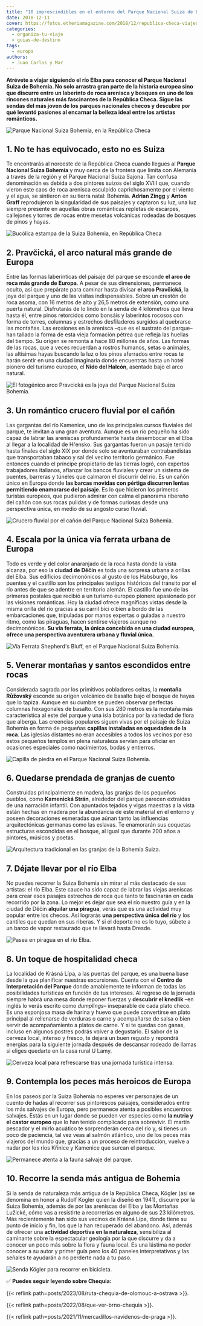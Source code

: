 ```yaml
---
title: "10 imprescindibles en el entorno del Parque Nacional Suiza de Bohemia"
date: 2018-12-11
cover: https://fotos.etheriamagazine.com/2018/12/republica-checa-viajes-mujeres-etheria-1.jpg
categories: 
  - organiza-tu-viaje
  - guias-de-destino
tags: 
  - europa
authors: 
  - Juan Carlos y Mar
---
```


**Atrévete a viajar siguiendo el río Elba para conocer el Parque Nacional Suiza de 
Bohemia. No solo arrastra gran parte de la historia europea sino que discurre entre un 
laberinto de roca arenisca y bosques en uno de los rincones naturales más fascinantes de 
la República Checa. Sigue las sendas del más joven de los parques nacionales checos y 
descubre por qué levantó pasiones al encarnar la belleza ideal entre los artistas 
románticos.** 

![Parque Nacional Suiza Bohemia, en la República Checa](https://fotos.etheriamagazine.com/2018/12/republica-checa-viajes-mujeres-etheria.jpg "Uno de los rincones sorprendentes del Parque Nacional Suiza Bohemia (Rep. Checa).")

## 1\. No te has equivocado, esto no es Suiza

Te encontrarás al noroeste de la República Checa cuando llegues al **Parque Nacional 
Suiza Bohemia** y muy cerca de la frontera que limita con Alemania a través de la región 
y el Parque Nacional Suiza Sajona. Tan confusa denominación es debida a dos pintores 
suizos del siglo XVIII que, cuando vieron este caos de roca arenisca esculpido 
caprichosamente por el viento y el agua, se sintieron en su tierra natal: Bohemia. 
**Adrian Zingg** y **Anton Graff** reprodujeron la singularidad de sus paisajes y 
captaron su luz, una luz siempre presente en aquellas obras románticas repletas de 
escarpes, callejones y torres de rocas entre mesetas volcánicas rodeadas de bosques de 
pinos y hayas. 

![Bucólica estampa de la Suiza Bohemia, en República Checa](https://fotos.etheriamagazine.com/2018/12/republica-checa-viajes-mujeres-etheria-1.jpg "Bucólica estampa de la Suiza Bohemia (República Checa).")

## 2\. Pravčická, el arco natural más grande de Europa

Entre las formas laberínticas del paisaje del parque se esconde **el arco de roca más 
grande de Europa**. A pesar de sus dimensiones, permanece oculto, así que prepárate para 
caminar hasta divisar **el arco Pravčická**, la joya del parque y uno de las visitas 
indispensables. Sobre un crestón de roca asoma, con 16 metros de alto y 26,5 metros de 
extensión, como una puerta natural. Disfrutarás de lo lindo en la senda de 4 kilómetros 
que lleva hasta él, entre pinos retorcidos como bonsáis y laberintos rocosos con forma 
de torres, columnas y estrechos desfiladeros surgidos al quebrarse las montañas. Las 
erosiones en la arenisca –que es el sustrato del parque– han tallado la forma de esta 
vieja formación pétrea que refleja las huellas del tiempo. Su origen se remonta a hace 
80 millones de años. Las formas de las rocas, que a veces recuerdan a rostros humanos, 
setas o animales, las altísimas hayas buscando la luz o los pinos aferrados entre rocas 
te harán sentir en una ciudad imaginaria donde encuentras hasta un hotel pionero del 
turismo europeo, el **Nido del Halcón**, asentado bajo el arco natural. 

![El fotogénico arco Pravcická es la joya del Parque Nacional Suiza Bohemia.](https://fotos.etheriamagazine.com/2018/12/republica-checa-arco-Pravcicka-etheria-magazine.jpg "El fotogénico arco Pravcická es la joya del Parque Nacional Suiza Bohemia.")

## 3\. Un romántico crucero fluvial por el cañón

Las gargantas del río Kamenice, uno de los principales cursos fluviales del parque, te 
invitan a una gran aventura. Aunque es un río pequeño ha sido capaz de labrar las 
areniscas profundamente hasta desembocar en el Elba al llegar a la localidad de Hřensko. 
Sus gargantas fueron un pasaje temido hasta finales del siglo XIX por donde solo se 
aventuraban contrabandistas que transportaban tabaco y sal del vecino territorio 
germánico. Fue entonces cuando el príncipe propietario de las tierras logró, con 
expertos trabajadores italianos, afianzar los bancos fluviales y crear un sistema de 
puentes, barreras y túneles que calmaron el discurrir del río. Es un cañón único en 
Europa donde **las barcas movidas con pértiga discurren lentas permitiendo enamorarse 
del paisaje**. Es lo que hicieron los primeros turistas europeos, que pudieron admirar 
con calma el panorama ribereño del cañón con sus rocas pulidas y de formas curiosas 
desde una perspectiva única, en medio de su angosto curso fluvial. 

![Crucero fluvial por el cañón del Parque Nacional Suiza Bohemia.](https://fotos.etheriamagazine.com/2018/12/crucero-fluvial-cañon-republica-checa.jpg "Crucero fluvial por el cañón del Parque Nacional Suiza Bohemia.")

## 4\. Escala por la única vía ferrata urbana de Europa

Todo es verde y del color anaranjado de la roca hasta donde la vista alcanza, por eso la 
**ciudad de Děčín** es toda una sorpresa urbana a orillas del Elba. Sus edificios 
decimonónicos al gusto de los Habsburgo, los puentes y el castillo son los principales 
testigos históricos del tránsito por el río antes de que se adentre en territorio 
alemán. El castillo fue uno de las primeras postales que recibió a un turismo europeo 
pionero apasionado por las visiones románticas. Hoy la ciudad ofrece magníficas vistas 
desde la misma orilla del río gracias a su carril bici o bien a bordo de las 
embarcaciones que, tripuladas por manos expertas o guiadas a nuestro ritmo, como las 
piraguas, hacen sentirse viajeros aunque no decimonónicos. **Su vía ferrata, la única 
concebida en una ciudad europea, ofrece una perspectiva aventurera urbana y fluvial 
única.** 

![Vía Ferrata Shepherd's Bluff, en el Parque Nacional Suiza Bohemia.](https://fotos.etheriamagazine.com/2018/12/escalada-via-ferrata-rep-checa.jpg "Vía Ferrata Shepherd's Bluff, en el Parque Nacional Suiza Bohemia.")

## 5\. Venerar montañas y santos escondidos entre rocas

Considerada sagrada por los primitivos pobladores celtas, la **montaña Růžovský** 
esconde su origen volcánico de basalto bajo el bosque de hayas que lo tapiza. Aunque en 
su cumbre se pueden observar perfectas columnas hexagonales de basalto. Con sus 280 
metros es la montaña más característica al este del parque y una isla botánica por la 
variedad de flora que alberga. Las creencias populares siguen vivas por el paisaje de 
Suiza Bohemia en forma de pequeñas **capillas instaladas en oquedades de la roca**. Las 
iglesias distantes no eran accesibles a todos los vecinos por eso estos pequeños templos 
en plena naturaleza servían para oficiar en ocasiones especiales como nacimientos, bodas 
y entierros. 

![Capilla de piedra en el Parque Nacional Suiza Bohemia.](https://fotos.etheriamagazine.com/2018/12/viaje-mujeres-bohemia-suiza-rep-checa.jpg "Capilla de piedra en el Parque Nacional Suiza Bohemia.")

## 6\. Quedarse prendada de granjas de cuento

Construidas principalmente en madera, las granjas de los pequeños pueblos, como 
**Kamenická Strán**, alrededor del parque parecen extraídas de una narración infantil. 
Con apuntados tejados y vigas maestras a la vista están hechas en madera por la 
abundancia de este material en el entorno y poseen decoraciones esmeradas que aúnan 
tanto las influencias arquitectónicas germanas como las eslavas. Te enamorarán sus 
coquetas estructuras escondidas en el bosque, al igual que durante 200 años a pintores, 
músicos y poetas. 

![Arquitectura tradicional en las granjas de la Bohemia Suiza.](https://fotos.etheriamagazine.com/2018/12/granjas-cuento-bohemia-suiza.jpg "Arquitectura tradicional en las granjas de la Bohemia Suiza.")

## 7\. Déjate llevar por el río Elba

No puedes recorrer la Suiza Bohemia sin mirar al más destacado de sus artistas: el río 
Elba. Este cauce ha sido capaz de labrar las viejas areniscas para crear esos pasajes 
estrechos de roca que tanto te fascinarán en cada recorrido por la zona. Lo mejor es 
dejar que sea el río nuestro guía y en la ciudad de Děčín **alquilar una piragua**, 
verás que es una actividad muy popular entre los checos. Así lograrás **una perspectiva 
única del río** y los cantiles que quedan en sus riberas. Y si el deporte no es lo tuyo, 
súbete a un barco de vapor restaurado que te llevará hasta Dresde. 

![Pasea en piragua en el río Elba.](https://fotos.etheriamagazine.com/2018/12/rio-elba-rep-checa.jpg "Pasea en piragua en el río Elba.")

## 8\. Un toque de hospitalidad checa

La localidad de Krásná Lípa, a las puertas del parque, es una buena base desde la que 
planificar nuestras excursiones. Cuenta con el **Centro de Interpretación del Parque** 
donde amablemente te informan de todas las posibilidades turísticas en función de tus 
intereses. Al regreso de la jornada siempre habrá una mesa donde reponer fuerzas y 
**descubrir el knedlík** –en inglés lo verás escrito como _dumplings_– inseparable de 
cada plato checo. Es una esponjosa masa de harina y huevo que puede convertirse en plato 
principal al rellenarse de verduras o carne y acompañarse de salsa o bien servir de 
acompañamiento a platos de carne. Y si te quedas con ganas, incluso en algunos postres 
podrás volver a degustarlo. El sabor de la cerveza local, intenso y fresco, te dejará un 
buen regusto y repondrá energías para la siguiente jornada después de descansar rodeado 
de llamas si eliges quedarte en la casa rural U Lamy. 

![Cerveza local para refrescarse tras una jornada turística intensa.](https://fotos.etheriamagazine.com/2018/12/cerveza-republica-checa.jpg "Cerveza local para refrescarse tras una jornada turística intensa.")

## 9\. Contempla los peces más heroicos de Europa

En los paseos por la Suiza Bohemia no esperes ver personajes de un cuento de hadas al 
recorrer sus pintorescos paisajes, considerados entre los más salvajes de Europa, pero 
permanece atenta a posibles encuentros salvajes. Estás en un lugar donde se pueden ver 
especies como **la nutria y el castor europeo** que lo han tenido complicado para 
sobrevivir. El martín pescador y el mirlo acuático te sorprenderán cerca del río y, si 
tienes un poco de paciencia, tal vez veas al salmón atlántico, uno de los peces más 
viajeros del mundo que, gracias a un proceso de reintroducción, vuelve a nadar por los 
ríos Křinice y Kamenice que surcan el parque. 

![Permanece atenta a la fauna salvaje del parque.](https://fotos.etheriamagazine.com/2018/12/peces-parque-nacional-suiza.jpg "Permanece atenta a la fauna salvaje del parque.")

## 10\. Recorre la senda más antigua de Bohemia

Si la senda de naturaleza más antigua de la República Checa, Kögler (así se denomina en 
honor a Rudolf Kogler quien la diseñó en 1941), discurre por la Suiza Bohemia, además de 
por las areniscas del Elba y las Montañas Lužické, cómo vas a resistirte a recorrerlas 
en alguno de sus 23 kilómetros. Más recientemente han sido sus vecinos de Krásná Lípa, 
donde tiene su punto de inicio y fin, los que la han recuperado del abandono. Así, 
además de ofrecer una **actividad deportiva en la naturaleza**, sensibiliza al caminante 
sobre la espectacular geología por la que discurre y da a conocer un poco más sobre la 
flora y fauna local. Es una lástima no poder conocer a su autor y primer guía pero los 
40 paneles interpretativos y las señales te ayudarán a no perderte nada a tu paso. 

![Senda Kögler para recorrer en bicicleta.](https://fotos.etheriamagazine.com/2018/12/Kogler-senda-bicicleta-rep-checa.jpg "Senda Kögler para recorrer en bicicleta.")

✅ **Puedes seguir leyendo sobre Chequia:** 

{{< reflink path=posts/2023/08/ruta-chequia-de-olomouc-a-ostrava >}}. 

{{< reflink path=posts/2022/08/que-ver-brno-chequia >}}. 

{{< reflink path=posts/2021/11/mercadillos-navidenos-de-praga >}}.
